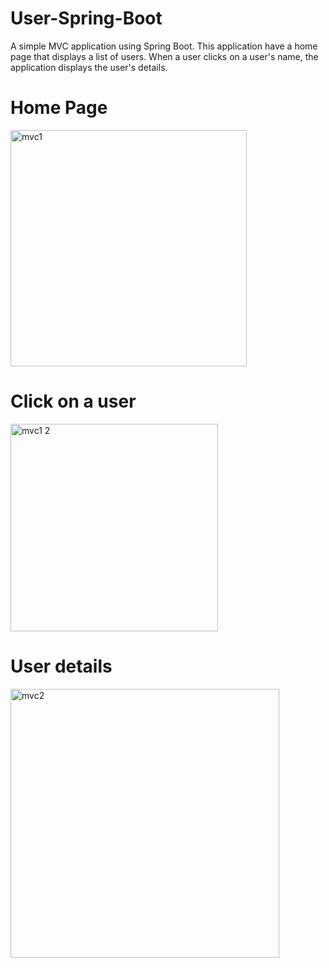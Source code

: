 # User-Spring-Boot

A simple MVC application using Spring Boot. 
This application have a home page that displays a list of users. 
When a user clicks on a user's name, the application displays the user's details.

# Home Page
<img width="378" alt="mvc1" src="https://github.com/Jeysiva-apjs/User-Spring-Boot/assets/126048586/fbb75eb3-c8f4-442a-a6db-22a02369ab85">

# Click on a user
<img width="332" alt="mvc1 2" src="https://github.com/Jeysiva-apjs/User-Spring-Boot/assets/126048586/42eb4615-261e-438f-a904-a0e936efc8e7">

# User details
<img width="430" alt="mvc2" src="https://github.com/Jeysiva-apjs/User-Spring-Boot/assets/126048586/446e37f8-d246-4fd0-b642-ec1884163461">

